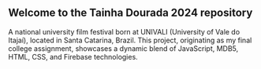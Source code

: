 <h2>Welcome to the Tainha Dourada 2024 repository</h2>
A national university film festival born at UNIVALI (University of Vale do Itajaí), located in Santa Catarina, Brazil. 
This project, originating as my final college assignment, showcases a dynamic blend of JavaScript, MDB5, HTML, CSS, and Firebase technologies.
